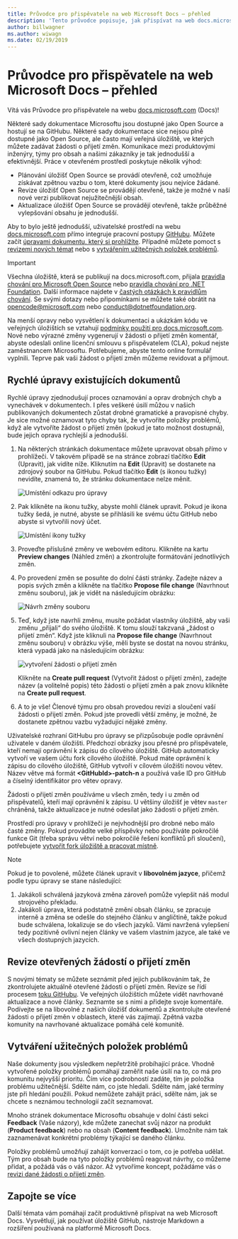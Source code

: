 ```yaml
---
title: Průvodce pro přispěvatele na web Microsoft Docs – přehled
description: 'Tento průvodce popisuje, jak přispívat na web docs.microsoft.com, který obsahuje dokumentaci Microsoftu.'
author: billwagner
ms.author: wiwagn
ms.date: 02/19/2019
---
```


# <a name="microsoft-docs-contributor-guide-overview"></a>Průvodce pro přispěvatele na web Microsoft Docs – přehled

Vítá vás Průvodce pro přispěvatele na webu [docs.microsoft.com](https://docs.microsoft.com) (Docs)!

Některé sady dokumentace Microsoftu jsou dostupné jako Open Source a hostují se na GitHubu. Některé sady dokumentace sice nejsou plně dostupné jako Open Source, ale často mají veřejná úložiště, ve kterých můžete zadávat žádosti o přijetí změn. Komunikace mezi produktovými inženýry, týmy pro obsah a našimi zákazníky je tak jednodušší a efektivnější. Práce v otevřeném prostředí poskytuje několik výhod:

- Plánování úložišť Open Source se provádí otevřeně, což umožňuje získávat zpětnou vazbu o tom, které dokumenty jsou nejvíce žádané.
- Revize úložišť Open Source se provádějí otevřeně, takže je možné v naší nové verzi publikovat nejužitečnější obsah.
- Aktualizace úložišť Open Source se provádějí otevřeně, takže průběžné vylepšování obsahu je jednodušší.

Aby to bylo ještě jednodušší, uživatelské prostředí na webu [docs.microsoft.com](https://docs.microsoft.com) přímo integruje pracovní postupy [GitHubu](https://github.com). Můžete začít [úpravami dokumentu, který si prohlížíte](#quick-edits-to-existing-documents). Případně můžete pomoct s [revizemi nových témat](#review-open-prs) nebo s [vytvářením užitečných položek problémů](#create-quality-issues).

> [!IMPORTANT]
> Všechna úložiště, která se publikují na docs.microsoft.com, přijala [pravidla chování pro Microsoft Open Source](https://opensource.microsoft.com/codeofconduct/) nebo [pravidla chování pro .NET Foundation](https://dotnetfoundation.org/code-of-conduct). Další informace najdete v [častých otázkách k pravidlům chování](https://opensource.microsoft.com/codeofconduct/faq/). Se svými dotazy nebo připomínkami se můžete také obrátit na [opencode@microsoft.com](mailto:opencode@microsoft.com) nebo [conduct@dotnetfoundation.org](mailto:conduct@dotnetfoundation.org).<br>
>
> Na menší opravy nebo vysvětlení k dokumentaci a ukázkám kódu ve veřejných úložištích se vztahují [podmínky použití pro docs.microsoft.com](https://docs.microsoft.com/legal/termsofuse). Nové nebo výrazné změny vygenerují v žádosti o přijetí změn komentář, abyste odeslali online licenční smlouvu s přispěvatelem (CLA), pokud nejste zaměstnancem Microsoftu. Potřebujeme, abyste tento online formulář vyplnili. Teprve pak vaši žádost o přijetí změn můžeme revidovat a přijmout.

## <a name="quick-edits-to-existing-documents"></a>Rychlé úpravy existujících dokumentů

Rychlé úpravy zjednodušují proces oznamování a oprav drobných chyb a vynechávek v dokumentech. I přes veškeré úsilí můžou v našich publikovaných dokumentech zůstat drobné gramatické a pravopisné chyby. Je sice možné oznamovat tyto chyby tak, že vytvoříte položky problémů, když ale vytvoříte žádost o přijetí změn (pokud je tato možnost dostupná), bude jejich oprava rychlejší a jednodušší.

1. Na některých stránkách dokumentace můžete upravovat obsah přímo v prohlížeči. V takovém případě se na stránce zobrazí tlačítko **Edit** (Upravit), jak vidíte níže. Kliknutím na **Edit** (Upravit) se dostanete na zdrojový soubor na GitHubu. Pokud tlačítko **Edit** (s ikonou tužky) nevidíte, znamená to, že stránku dokumentace nelze měnit.

   ![Umístění odkazu pro úpravy](./media/index/edit-article.png)

2. Pak klikněte na ikonu tužky, abyste mohli článek upravit. Pokud je ikona tužky šedá, je nutné, abyste se přihlásili ke svému účtu GitHub nebo abyste si vytvořili nový účet. 

   ![Umístění ikony tužky](./media/index/edit-icon.png)


3. Proveďte příslušné změny ve webovém editoru. Klikněte na kartu **Preview changes** (Náhled změn) a zkontrolujte formátování jednotlivých změn.

4. Po provedení změn se posuňte do dolní části stránky. Zadejte název a popis svých změn a klikněte na tlačítko **Propose file change** (Navrhnout změnu souboru), jak je vidět na následujícím obrázku:

   ![Návrh změny souboru](./media/index/submit-pull-request.png)

5. Teď, když jste navrhli změnu, musíte požádat vlastníky úložiště, aby vaši změnu „přijali“ do svého úložiště. K tomu slouží takzvaná „žádost o přijetí změn“. Když jste kliknuli na **Propose file change** (Navrhnout změnu souboru) v obrázku výše, měli byste se dostat na novou stránku, která vypadá jako na následujícím obrázku:

   ![vytvoření žádosti o přijetí změn](media/index/create-pull-request.png)

   Klikněte na **Create pull request** (Vytvořit žádost o přijetí změn), zadejte název (a volitelně popis) této žádosti o přijetí změn a pak znovu klikněte na **Create pull request**.

6. A to je vše! Členové týmu pro obsah provedou revizi a sloučení vaší žádosti o přijetí změn. Pokud jste provedli větší změny, je možné, že dostanete zpětnou vazbu vyžadující nějaké změny.

Uživatelské rozhraní GitHubu pro úpravy se přizpůsobuje podle oprávnění uživatele v daném úložišti. Předchozí obrázky jsou přesné pro přispěvatele, kteří nemají oprávnění k zápisu do cílového úložiště. GitHub automaticky vytvoří ve vašem účtu fork cílového úložiště. Pokud máte oprávnění k zápisu do cílového úložiště, GitHub vytvoří v cílovém úložišti novou větev. Název větve má formát **\<GitHubId\>-patch-n** a používá vaše ID pro GitHub a číselný identifikátor pro větev opravy.

Žádosti o přijetí změn používáme u všech změn, tedy i u změn od přispěvatelů, kteří mají oprávnění k zápisu. U většiny úložišť je větev `master` chráněná, takže aktualizace je nutné odesílat jako žádosti o přijetí změn.

Prostředí pro úpravy v prohlížeči je nejvhodnější pro drobné nebo málo časté změny. Pokud provádíte velké příspěvky nebo používáte pokročilé funkce Git (třeba správu větví nebo pokročilé řešení konfliktů při sloučení), potřebujete [vytvořit fork úložiště a pracovat místně](how-to-write-workflows-major.md).

> [!NOTE]
> Pokud je to povolené, můžete článek upravit v **libovolném jazyce**, přičemž podle typu úpravy se stane následující:
> 1. Jakákoli schválená jazyková změna zároveň pomůže vylepšit náš modul strojového překladu.
> 2. Jakákoli úprava, která podstatně změní obsah článku, se zpracuje interně a změna se odešle do stejného článku v angličtině, takže pokud bude schválena, lokalizuje se do všech jazyků.
> Vámi navržená vylepšení tedy pozitivně ovlivní nejen články ve vašem vlastním jazyce, ale také ve všech dostupných jazycích.

## <a name="review-open-prs"></a>Revize otevřených žádostí o přijetí změn

S novými tématy se můžete seznámit před jejich publikováním tak, že zkontrolujete aktuálně otevřené žádosti o přijetí změn. Revize se řídí procesem [toku GitHubu](https://guides.github.com/introduction/flow/). Ve veřejných úložištích můžete vidět navrhované aktualizace a nové články. Seznamte se s nimi a přidejte svoje komentáře. Podívejte se na libovolné z našich úložišť dokumentů a zkontrolujte otevřené žádosti o přijetí změn v oblastech, které vás zajímají. Zpětná vazba komunity na navrhované aktualizace pomáhá celé komunitě.

## <a name="create-quality-issues"></a>Vytváření užitečných položek problémů

Naše dokumenty jsou výsledkem nepřetržitě probíhající práce. Vhodně vytvořené položky problémů pomáhají zaměřit naše úsilí na to, co má pro komunitu nejvyšší prioritu. Čím více podrobností zadáte, tím je položka problému užitečnější. Sdělte nám, co jste hledali. Sdělte nám, jaké termíny jste při hledání použili. Pokud nemůžete zahájit práci, sdělte nám, jak se chcete s neznámou technologií začít seznamovat.

Mnoho stránek dokumentace Microsoftu obsahuje v dolní části sekci **Feedback** (Vaše názory), kde můžete zanechat svůj názor na produkt (**Product feedback**) nebo na obsah (**Content feedback**). Umožníte nám tak zaznamenávat konkrétní problémy týkající se daného článku.

Položky problémů umožňují zahájit konverzaci o tom, co je potřeba udělat. Tým pro obsah bude na tyto položky problémů reagovat návrhy, co můžeme přidat, a požádá vás o váš názor. Až vytvoříme koncept, požádáme vás o [revizi dané žádosti o přijetí změn](#review-open-prs).

## <a name="get-more-involved"></a>Zapojte se více

Další témata vám pomáhají začít produktivně přispívat na web Microsoft Docs. Vysvětlují, jak používat úložiště GitHub, nástroje Markdown a rozšíření používaná na platformě Microsoft Docs.
